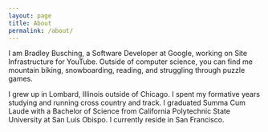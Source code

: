 ```yaml
---
layout: page
title: About
permalink: /about/
---
```


I am Bradley Busching, a Software Developer at Google, working on Site
Infrastructure for YouTube. Outside of computer science, you can find me
mountain biking, snowboarding, reading, and struggling through puzzle games.

I grew up in Lombard, Illinois outside of Chicago. I spent my formative years
studying and running cross country and track. I graduated Summa Cum Laude with a
Bachelor of Science from California Polytechnic State University at San Luis
Obispo. I currently reside in San Francisco.
